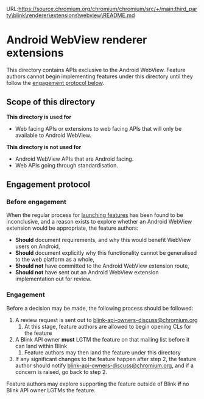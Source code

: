 URL:https://source.chromium.org/chromium/chromium/src/+/main:third_party\blink\renderer\extensions\webview\README.md
# Android WebView renderer extensions

This directory contains APIs exclusive to the Android WebView. Feature authors
cannot begin implementing features under this directory until they follow the
[engagement protocol below](#engagement-protocol).

## Scope of this directory

**This directory is used for**

* Web facing APIs or extensions to web facing APIs that will only be available
  to Android WebView.

**This directory is not used for**

* Android WebView APIs that are Android facing.
* Web APIs going through standardisation.

## Engagement protocol
### Before engagement
When the regular process for [launching
features](https://www.chromium.org/blink/launching-features/) has been found to
be inconclusive, and a reason exists to explore whether an Android WebView
extension would be appropriate, the feature authors:

* **Should** document requirements, and why this would benefit WebView users on
  Android,
* **Should** document explicitly why this functionality cannot be generalised to
  the web platform as a whole,
* **Should not** have committed to the Android WebView extension route,
* **Should not** have sent out an Android WebView extension implementation out
  for review.

### Engagement
Before a decision may be made, the following process should be followed:

1. A review request is sent out to blink-api-owners-discuss@chromium.org
   1. At this stage, feature authors are allowed to begin opening CLs for the
      feature
2. A Blink API owner **must** LGTM the feature on that mailing list before it
   can land within Blink
   1. Feature authors may then land the feature under this directory
3. If any significant changes to the feature happen after step 2, the feature
   author should notify blink-api-owners-discuss@chromium.org, and if a concern
   is raised, go back to step 2.

Feature authors may explore supporting the feature outside of Blink **if** no
Blink API owner LGTMs the feature.
